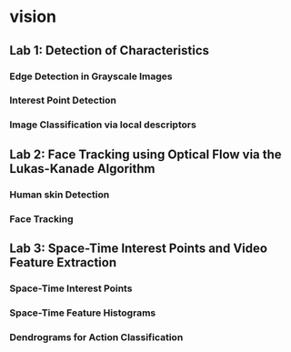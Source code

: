 # vision





## Lab 1: Detection of Characteristics

### Edge Detection in Grayscale Images

### Interest Point Detection

### Image Classification via local descriptors



## Lab 2: Face Tracking using Optical Flow via the Lukas-Kanade Algorithm

### Human skin Detection

### Face Tracking







## Lab 3: Space-Time Interest Points and Video Feature Extraction

### Space-Time Interest Points

### Space-Time Feature Histograms

### Dendrograms for Action Classification